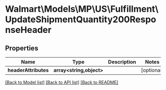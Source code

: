 # Walmart\Models\MP\US\Fulfillment\UpdateShipmentQuantity200ResponseHeader

## Properties

Name | Type | Description | Notes
------------ | ------------- | ------------- | -------------
**headerAttributes** | **array<string,object>** |  | [optional]


[[Back to Model list]](./) [[Back to API list]](../../../../../README.md#supported-apis) [[Back to README]](../../../../../README.md)
